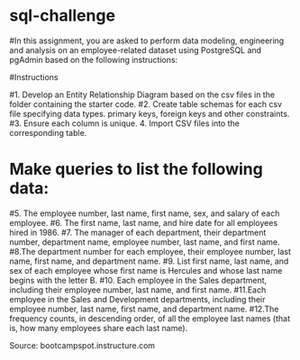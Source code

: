 # sql-challenge

#In this assignment, you are asked to perform data modeling, engineering and analysis on an employee-related dataset using PostgreSQL and pgAdmin based on the following instructions: 

#Instructions 


#1. Develop an Entity Relationship Diagram based on the csv files in the folder containing the starter code. 
#2. Create table schemas for each csv file specifying data types. primary keys, foreign keys and other constraints. 
#3. Ensure each column is unique. 
4. Import CSV files into the corresponding table.

# Make queries to list the following data:  
#5. The employee number, last name, first name, sex, and salary of each employee. 
#6. The first name, last name, and hire date for all employees hired in 1986.
#7. The manager of each department, their department number, department name, employee number, last name, and first name.
#8.The department number for each employee, their employee number, last name, first name, and department name.
#9. List first name, last name, and sex of each employee whose first name is Hercules and whose last name begins with the letter B.
#10. Each employee in the Sales department, including their employee number, last name, and first name.
#11.Each employee in the Sales and Development departments, including their employee number, last name, first name, and department name. 
#12.The frequency counts, in descending order, of all the employee last names (that is, how many employees share each last name).

Source: bootcampspot.instructure.com


